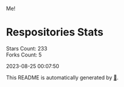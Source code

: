 Me!

# Respositories Stats
Stars Count: 233  
Forks Count: 5

2023-08-25 00:07:50  

This README is automatically generated by [🐰](https://github.com/rnitta/rnitta).
